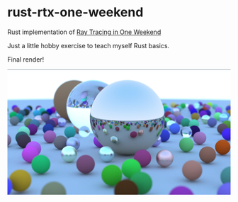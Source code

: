 # rust-rtx-one-weekend

Rust implementation of [Ray Tracing in One Weekend](https://raytracing.github.io/)

Just a little hobby exercise to teach myself Rust basics.

Final render!

![Output](finaloutput.png)